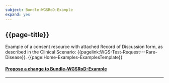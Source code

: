 ```yaml
---
subject: Bundle-WGSRoD-Example
expand: yes
---
```


## {{page-title}}

Example of a consent resource with attached Record of Discussion form, as described in the Clinical Scenario: {{pagelink:WGS-Test-Request---Rare-Disease}}.
{{page:Home-Examples-ExamplesTemplate}}


<div id="Feedback" class="tabcontent">
<h4><a href='https://simplifier.net/NHS-Digital-FHIR-Genomics-Implementation-Guide/Bundle-WGSRoD-Example/~issues?level=File' target="_blank">Propose a change to Bundle-WGSRoD-Example</a></h4>
</div>

---